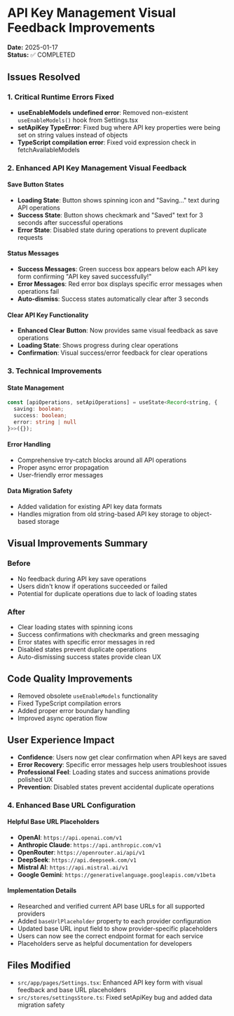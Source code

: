 # API Key Management Visual Feedback Improvements

**Date:** 2025-01-17  
**Status:** ✅ COMPLETED

## Issues Resolved

### 1. Critical Runtime Errors Fixed
- **useEnableModels undefined error**: Removed non-existent `useEnableModels()` hook from Settings.tsx
- **setApiKey TypeError**: Fixed bug where API key properties were being set on string values instead of objects
- **TypeScript compilation error**: Fixed void expression check in fetchAvailableModels

### 2. Enhanced API Key Management Visual Feedback

#### Save Button States
- **Loading State**: Button shows spinning icon and "Saving..." text during API operations
- **Success State**: Button shows checkmark and "Saved" text for 3 seconds after successful operations
- **Error State**: Disabled state during operations to prevent duplicate requests

#### Status Messages
- **Success Messages**: Green success box appears below each API key form confirming "API key saved successfully!"
- **Error Messages**: Red error box displays specific error messages when operations fail
- **Auto-dismiss**: Success states automatically clear after 3 seconds

#### Clear API Key Functionality
- **Enhanced Clear Button**: Now provides same visual feedback as save operations
- **Loading State**: Shows progress during clear operations
- **Confirmation**: Visual success/error feedback for clear operations

### 3. Technical Improvements

#### State Management
```typescript
const [apiOperations, setApiOperations] = useState<Record<string, { 
  saving: boolean; 
  success: boolean; 
  error: string | null 
}>>({});
```

#### Error Handling
- Comprehensive try-catch blocks around all API operations
- Proper async error propagation
- User-friendly error messages

#### Data Migration Safety
- Added validation for existing API key data formats
- Handles migration from old string-based API key storage to object-based storage

## Visual Improvements Summary

### Before
- No feedback during API key save operations
- Users didn't know if operations succeeded or failed
- Potential for duplicate operations due to lack of loading states

### After
- Clear loading states with spinning icons
- Success confirmations with checkmarks and green messaging
- Error states with specific error messages in red
- Disabled states prevent duplicate operations
- Auto-dismissing success states provide clean UX

## Code Quality Improvements
- Removed obsolete `useEnableModels` functionality
- Fixed TypeScript compilation errors
- Added proper error boundary handling
- Improved async operation flow

## User Experience Impact
- **Confidence**: Users now get clear confirmation when API keys are saved
- **Error Recovery**: Specific error messages help users troubleshoot issues
- **Professional Feel**: Loading states and success animations provide polished UX
- **Prevention**: Disabled states prevent accidental duplicate operations

### 4. Enhanced Base URL Configuration

#### Helpful Base URL Placeholders
- **OpenAI**: `https://api.openai.com/v1`
- **Anthropic Claude**: `https://api.anthropic.com/v1` 
- **OpenRouter**: `https://openrouter.ai/api/v1`
- **DeepSeek**: `https://api.deepseek.com/v1`
- **Mistral AI**: `https://api.mistral.ai/v1`
- **Google Gemini**: `https://generativelanguage.googleapis.com/v1beta`

#### Implementation Details
- Researched and verified current API base URLs for all supported providers
- Added `baseUrlPlaceholder` property to each provider configuration
- Updated base URL input field to show provider-specific placeholders
- Users can now see the correct endpoint format for each service
- Placeholders serve as helpful documentation for developers

## Files Modified
- `src/app/pages/Settings.tsx`: Enhanced API key form with visual feedback and base URL placeholders
- `src/stores/settingsStore.ts`: Fixed setApiKey bug and added data migration safety 